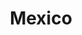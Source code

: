 ---
title: "Mexico"
introtext: "Mexico is één van de fijnste vakantie bestemmingen ter wereld! Het land ligt in Centraal Amerika en heeft een rijke en vergaande historie. Denk bijvoorbeeld aan de Maya's en Azteken die hier geleefd hebben. Tegenwoordig staat Mexico bekend om haar tempels, lekkere eten en de mooie stranden."
introimage: "https://lh3.googleusercontent.com/P4mh7k3dxn5sqH3UBC4hOWQw2hvkZTeOWWpWVu5OqTP0k3Vxe5BAKB-a46p_IbSXMfXylR5wyQD1gOwPIZweApt0LG9XYJLMbN8ywm1w1pjPevy6oi1zmmfwQrlROQxppFj01OgeJw=w800"
surface: "1.960.000"
inhabitants: "129.200.000"
rate: "25,07"
valuta: "peso"
main_text: "Vooral Yucatan is een aanrader met de uiterst relaxte sfeer en brede witte stranden met de azuurblauwe Golf van Mexico. Verder is het Mexicaanse landschap heel divers, met woestijnen, vulkanen, watervallen en regenwouden. Het moge duidelijk zijn dat Mexico de ideale reisbestemming is voor zowel een avontuurlijke rondreis als een ontspannen strandvakantie!"
fact_one_text: ""
fact_two_text: ""
bigmac_index: ""
images: "https://lh3.googleusercontent.com/mT1J3tGRZT75mVsrCP2IXs8Y9gnyVCJrd-zPmTLhurXiY4WhX0cB7Jr5pq34idG0CFgDikbTo7gxvSrz6zuRH71i1oKUYsOW6c2nkc-gqYhAbJr1arJGLsrNb-IxzDs8Nz6KKgokjw=w800|https://lh3.googleusercontent.com/Sg5HVjEVlPXWrOlpO-2Jr_qPedk0wBNwAHP_O5pX-ebOjcrDuFmOoxshR-WtscsdNO0OVl68ERQ4jp2j55fC-Y0K5U60bcwcFeySBie5TfGYVtjNKKPNzAao1Wa72PjVuUqBXVqH1w=w800|https://lh3.googleusercontent.com/ZTrAJoQcB_6ZRQe-Gd_DtHULd8_2pVXhUvJJ4rD-VspsHfvucDnZ3zEwDvTFZpIFg_LiJ9VapA4nSzbCbBSdKzUucnVkwFvgAyJqUzO48AIz3_nfvhLLPYnPkhtJNgNsoceGxKOSsQ=w800|https://lh3.googleusercontent.com/-90EuEKB-cYO7usPdtXaqwy3QwDb0wSyegWaszWtFyB9zIM356Xg7vm89D6eoXvEwZeoBqYc6nfgd1REgHnFxlkPy7QLB4OsjWGKq01_Fov3Tu5431ea1_SBJOgegh6Qzxx5kwf93A=w800"
flight_button_title: "Check vluchtprijzen Mexico"
flight_button_url: "https://lt45.net/c/?si=11986&li=1528136&wi=335922&ws=&dl=transport%2Fflights%2Fnl%2Fmx%2F%3Flocale%3Dnl-NL%26currency%3DEUR%26market%3DNL"
inspiration_url: "https://partner.bol.com/click/click?p=2&t=url&s=1025999&f=TXL&url=https%3A%2F%2Fwww.bol.com%2Fnl%2Ff%2Flonely-planet-mexico%2F9200000000939223%2F&name=Lonely%20Planet%20Mexico%2C%20Lonely%20Planet"
country_code: "mx"
hotels_url: "https://www.booking.com/country/mx.nl.html?aid=1837623"
continent: "Noord-Amerika"
---